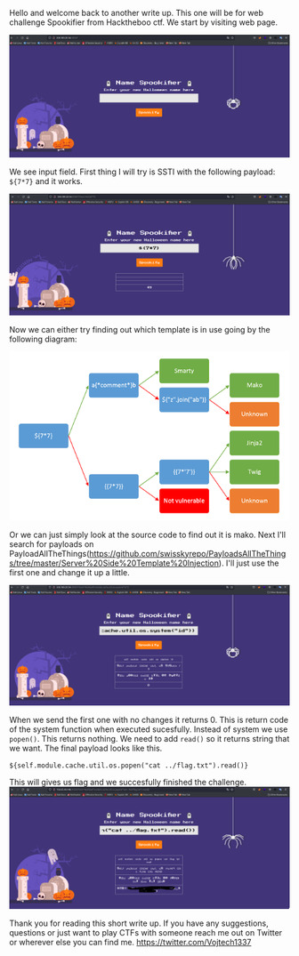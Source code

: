 Hello and welcome back to another write up. This one will be for web challenge Spookifier from Hacktheboo ctf. 
We start by visiting web page.

![alt text](https://github.com/vojtechsmola/CTF-write-ups/blob/main/HackTheBoo-CTF/Spoofkifier/images/spookifier_web.png?raw=true)

We see input field. First thing I will try is SSTI with the following payload: 
`${7*7}` and it works.

![alt text](https://github.com/vojtechsmola/CTF-write-ups/blob/main/HackTheBoo-CTF/Spoofkifier/images/spookifier_web_payload.png?raw=true)

Now we can either try finding out which template is in use going by the following diagram:

![alt text](https://github.com/vojtechsmola/CTF-write-ups/blob/main/HackTheBoo-CTF/Spoofkifier/images/ssti.png?raw=true)

Or we can just simply look at the source code to find out it is mako. 
Next I'll search for payloads on PayloadAllTheThings(https://github.com/swisskyrepo/PayloadsAllTheThings/tree/master/Server%20Side%20Template%20Injection). I'll just use the first one and change it up a little. 

![alt text](https://github.com/vojtechsmola/CTF-write-ups/blob/main/HackTheBoo-CTF/Spoofkifier/images/spookifier_web_payload1.png?raw=true)

When we send the first one with no changes it returns 0. This is return code of the system function when executed sucesfully.
Instead of system we use `popen()`. This returns nothing. We need to add `read()` so it returns string that we want. 
The final payload looks like this.
```
${self.module.cache.util.os.popen("cat ../flag.txt").read()}
```
This will gives us flag and we succesfully finished the challenge. 
![alt text](https://github.com/vojtechsmola/CTF-write-ups/blob/main/HackTheBoo-CTF/Spoofkifier/images/spookifier_web_flag.png?raw=true)

Thank you for reading this short write up. If you have any suggestions, questions or just want to play CTFs with someone reach me out on Twitter or wherever else you can find me. https://twitter.com/Vojtech1337
